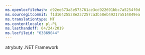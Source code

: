 ```yaml
---
ms.openlocfilehash: d92ee673a8e573761ae3cd922691bbc7a5254f0d
ms.sourcegitcommit: f1d16425528e237257ca3b58eb49217a514849ea
ms.translationtype: MT
ms.contentlocale: pl-PL
ms.lasthandoff: 04/24/2019
ms.locfileid: "63869044"
---
```

atrybuty .NET Framework